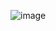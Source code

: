 ![image](https://github.com/LesterCerioli/ContactApp-rRact/assets/13305576/13a7e885-603d-4507-a6be-e1b4cb64c06c)
